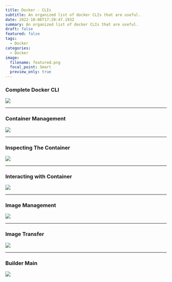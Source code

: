 ```yaml
---
title: Docker - CLIs
subtitle: An organized list of docker CLIs that are useful.
date: 2022-10-06T17:29:47.193Z
summary: An organized list of docker CLIs that are useful.
draft: false
featured: false
tags:
  - Docker
categories:
  - Docker
image:
  filename: featured.png
  focal_point: Smart
  preview_only: true
---
```

### Complete Docker CLI

![](https://s3.us-west-2.amazonaws.com/secure.notion-static.com/68026909-c6e5-4e63-9ce2-fb043b2a29a9/Untitled.png?X-Amz-Algorithm=AWS4-HMAC-SHA256&X-Amz-Content-Sha256=UNSIGNED-PAYLOAD&X-Amz-Credential=AKIAT73L2G45EIPT3X45%2F20221006%2Fus-west-2%2Fs3%2Faws4_request&X-Amz-Date=20221006T173131Z&X-Amz-Expires=86400&X-Amz-Signature=23f1252dc4fd30c7372d6a7da023c6553c09a4cb31cc1225f276e9a2e4671fb4&X-Amz-SignedHeaders=host&response-content-disposition=filename%20%3D%22Untitled.png%22&x-id=GetObject)

- - -

### Container Management

![](https://s3.us-west-2.amazonaws.com/secure.notion-static.com/508b16a5-987d-4b84-86f0-9526e3f4c00b/Untitled.png?X-Amz-Algorithm=AWS4-HMAC-SHA256&X-Amz-Content-Sha256=UNSIGNED-PAYLOAD&X-Amz-Credential=AKIAT73L2G45EIPT3X45%2F20221006%2Fus-west-2%2Fs3%2Faws4_request&X-Amz-Date=20221006T173152Z&X-Amz-Expires=86400&X-Amz-Signature=d04fdd115570d899fb650e20c6710a228a81d281ef69362ebfac413042a70b9b&X-Amz-SignedHeaders=host&response-content-disposition=filename%20%3D%22Untitled.png%22&x-id=GetObject)

- - -

### **Inspecting The Container**

![](https://s3.us-west-2.amazonaws.com/secure.notion-static.com/3923809b-ff3c-42f5-a0e0-a055d80ff870/Untitled.png?X-Amz-Algorithm=AWS4-HMAC-SHA256&X-Amz-Content-Sha256=UNSIGNED-PAYLOAD&X-Amz-Credential=AKIAT73L2G45EIPT3X45%2F20221006%2Fus-west-2%2Fs3%2Faws4_request&X-Amz-Date=20221006T173216Z&X-Amz-Expires=86400&X-Amz-Signature=5bf91d3dfd9452d7ec5951b5921bf5b88632584463bb15c21eb64f82f3b0c3fe&X-Amz-SignedHeaders=host&response-content-disposition=filename%20%3D%22Untitled.png%22&x-id=GetObject)

- - -

### **Interacting with Container**

![](https://s3.us-west-2.amazonaws.com/secure.notion-static.com/2dbb0e16-7e9b-48f1-ad3b-abafce2dcbcf/Untitled.png?X-Amz-Algorithm=AWS4-HMAC-SHA256&X-Amz-Content-Sha256=UNSIGNED-PAYLOAD&X-Amz-Credential=AKIAT73L2G45EIPT3X45%2F20221006%2Fus-west-2%2Fs3%2Faws4_request&X-Amz-Date=20221006T173231Z&X-Amz-Expires=86400&X-Amz-Signature=2a3587d064d141a805b5d1a7d96c4d1ea81c645a95328ed5cc85311eda0e21e2&X-Amz-SignedHeaders=host&response-content-disposition=filename%20%3D%22Untitled.png%22&x-id=GetObject)

- - -

### **Image Management**

![](https://s3.us-west-2.amazonaws.com/secure.notion-static.com/d9be5a36-e5e3-40aa-9c7c-cd8d58ceb18e/Untitled.png?X-Amz-Algorithm=AWS4-HMAC-SHA256&X-Amz-Content-Sha256=UNSIGNED-PAYLOAD&X-Amz-Credential=AKIAT73L2G45EIPT3X45%2F20221006%2Fus-west-2%2Fs3%2Faws4_request&X-Amz-Date=20221006T173247Z&X-Amz-Expires=86400&X-Amz-Signature=896935809e938fa77cc814061d4e837a463de8c62ce0a4caef5e3b328af1828a&X-Amz-SignedHeaders=host&response-content-disposition=filename%20%3D%22Untitled.png%22&x-id=GetObject)

- - -

### Image Transfer

![](https://s3.us-west-2.amazonaws.com/secure.notion-static.com/75bff3bb-1768-4108-9657-7175b99f2e1a/Untitled.png?X-Amz-Algorithm=AWS4-HMAC-SHA256&X-Amz-Content-Sha256=UNSIGNED-PAYLOAD&X-Amz-Credential=AKIAT73L2G45EIPT3X45%2F20221006%2Fus-west-2%2Fs3%2Faws4_request&X-Amz-Date=20221006T173301Z&X-Amz-Expires=86400&X-Amz-Signature=8f4b5e867c25e6d27fe76f862a0e89f91b33cc4f733985f68728dae6b93bb3ba&X-Amz-SignedHeaders=host&response-content-disposition=filename%20%3D%22Untitled.png%22&x-id=GetObject)

- - -

### **Builder Main**

![](https://s3.us-west-2.amazonaws.com/secure.notion-static.com/11671f7b-fad2-4fd9-8f1a-1208e29c3cf5/Untitled.png?X-Amz-Algorithm=AWS4-HMAC-SHA256&X-Amz-Content-Sha256=UNSIGNED-PAYLOAD&X-Amz-Credential=AKIAT73L2G45EIPT3X45%2F20221006%2Fus-west-2%2Fs3%2Faws4_request&X-Amz-Date=20221006T173316Z&X-Amz-Expires=86400&X-Amz-Signature=23d57186a2453e9713920e899cf6899163a2315aacc6cedc4402ec4fcb766fa0&X-Amz-SignedHeaders=host&response-content-disposition=filename%20%3D%22Untitled.png%22&x-id=GetObject)